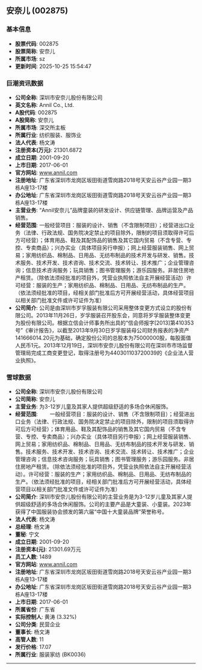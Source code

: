 ## 安奈儿 (002875)

### 基本信息

- **股票代码**: 002875
- **股票简称**: 安奈儿
- **所属市场**: sz
- **更新时间**: 2025-10-25 15:54:47

### 巨潮资讯数据

- **公司全称**: 深圳市安奈儿股份有限公司
- **英文名称**: Annil Co., Ltd.
- **A股代码**: 002875
- **A股简称**: 安奈儿
- **所属市场**: 深交所主板
- **所属行业**: 纺织服装、服饰业
- **法人代表**: 杨文涛
- **注册资本(万元)**: 21301.6872
- **成立日期**: 2001-09-20
- **上市日期**: 2017-06-01
- **官方网站**: www.annil.com
- **注册地址**: 广东省深圳市龙岗区坂田街道雪岗路2018号天安云谷产业园一期3栋A座13-17楼
- **办公地址**: 广东省深圳市龙岗区坂田街道雪岗路2018号天安云谷产业园一期3栋A座13-17楼
- **主营业务**: “Annil安奈儿”品牌童装的研发设计、供应链管理、品牌运营及产品销售。
- **经营范围**: 一般经营项目：服装的设计、销售（不含限制项目）；经营进出口业务（法律、行政法规、国务院决定禁止的项目除外，限制的项目须取得许可后方可经营）；体育用品、鞋及其配饰品的销售及其它国内贸易（不含专营、专控、专卖商品）；兴办实业（具体项目另行申报）；网上经营服装销售、网上贸易；家用纺织品、棉制品、日用品、无纺布制品的技术开发与研发、销售。技术服务、技术开发、技术咨询、技术交流、技术转让、技术推广；企业管理咨询；信息技术咨询服务；玩具销售；图书管理服务；游乐园服务。非居住房地产租赁。（除依法须经批准的项目外，凭营业执照依法自主开展经营活动）许可经营：服装的生产；家用纺织品、棉制品、日用品、无纺布制品的生产。（依法须经批准的项目，经相关部门批准后方可开展经营活动，具体经营项目以相关部门批准文件或许可证件为准）
- **公司简介**: 公司是由深圳市岁孚服装有限公司采用整体变更方式设立的股份有限公司。2013年11月26日，岁孚服装召开股东会，同意将岁孚服装整体变更为股份有限公司。根据立信会计师事务所出具的“信会师报字[2013]第410353号”《审计报告》，以截至2013年9月30日岁孚服装母公司财务报表的净资产141666014.20元为基础，确定股份公司的总股本为75000000股，每股面值人民币1元。2013年12月19日，深圳市安奈儿股份有限公司在深圳市市场监督管理局完成工商变更登记，取得注册号为440301103720039的《企业法人营业执照》。

### 雪球数据

- **公司全称**: 深圳市安奈儿股份有限公司
- **公司简称**: 安奈儿
- **主营业务**: 为3-12岁儿童及其家人提供超级舒适的多场合休闲服饰。
- **经营范围**: 　　一般经营项目：服装的设计、销售（不含限制项目）；经营进出口业务（法律、行政法规、国务院决定禁止的项目除外，限制的项目须取得许可后方可经营）；体育用品、鞋及其配饰品的销售及其它国内贸易（不含专营、专控、专卖商品）；兴办实业（具体项目另行申报）；网上经营服装销售、网上贸易；家用纺织品、棉制品、日用品、无纺布制品的技术开发与研发、销售。技术服务、技术开发、技术咨询、技术交流、技术转让、技术推广；企业管理咨询；信息技术咨询服务；玩具销售；图书管理服务；游乐园服务。非居住房地产租赁。（除依法须经批准的项目外，凭营业执照依法自主开展经营活动）。许可经营：服装的生产；家用纺织品、棉制品、日用品、无纺布制品的生产。（依法须经批准的项目，经相关部门批准后方可开展经营活动，具体经营项目以相关部门批准文件或许可证件为准）
- **公司简介**: 深圳市安奈儿股份有限公司的主营业务是为3-12岁儿童及其家人提供超级舒适的多场合休闲服饰。公司的主要产品是大童装、小童装。2023年获得了中国服装协会颁发的第六届“中国十大童装品牌”荣誉称号。
- **法人代表**: 杨文涛
- **总经理**: 杨文涛
- **董秘**: 宁文
- **成立日期**: 2001-09-20
- **注册资本(元)**: 21301.69万元
- **员工人数**: 1489
- **官方网站**: www.annil.com
- **注册地址**: 广东省深圳市龙岗区坂田街道雪岗路2018号天安云谷产业园一期3栋A座13-17楼
- **办公地址**: 广东省深圳市龙岗区坂田街道雪岗路2018号天安云谷产业园一期3栋A座13-17楼
- **上市日期**: 2017-06-01
- **所属省份**: 广东省
- **实际控制人**: 黄涛 (3.32%)
- **公司分类**: 民营企业
- **董事长**: 杨文涛
- **高管人数**: 11
- **发行价格**: 17.07
- **所属行业**: 服装家纺 (BK0036)

---